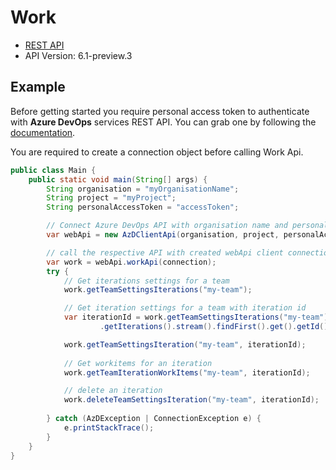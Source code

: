 # Work

- [REST API](https://docs.microsoft.com/en-us/rest/api/azure/devops/work/?view=azure-devops-rest-6.1)
- API Version: 6.1-preview.3

## Example

Before getting started you require personal access token to authenticate with **Azure DevOps** services REST API.
You can grab one by following the [documentation](https://docs.microsoft.com/en-us/azure/devops/organizations/accounts/use-personal-access-tokens-to-authenticate?WT.mc_id=docs-github-dbrown&view=azure-devops&tabs=preview-page).

You are required to create a connection object before calling Work Api.

```java
public class Main {
    public static void main(String[] args) {
        String organisation = "myOrganisationName";
        String project = "myProject";
        String personalAccessToken = "accessToken";

        // Connect Azure DevOps API with organisation name and personal access token.
        var webApi = new AzDClientApi(organisation, project, personalAccessToken);

        // call the respective API with created webApi client connection object;
        var work = webApi.workApi(connection);
        try {
            // Get iterations settings for a team
            work.getTeamSettingsIterations("my-team");

            // Get iteration settings for a team with iteration id
            var iterationId = work.getTeamSettingsIterations("my-team")
                    .getIterations().stream().findFirst().get().getId();

            work.getTeamSettingsIteration("my-team", iterationId);
            
            // Get workitems for an iteration
            work.getTeamIterationWorkItems("my-team", iterationId);

            // delete an iteration
            work.deleteTeamSettingsIteration("my-team", iterationId);
            
        } catch (AzDException | ConnectionException e) {
            e.printStackTrace();
        }
    }
}
```